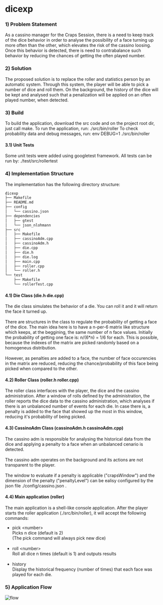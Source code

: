 # dicexp

### 1) Problem Statement
As a cassino manager for the Craps Session, there is a need to keep track of the dice behavior in order to analyse the possibility of a face turning up more often than the other, which elevates the risk of the cassino loosing. Once this behavior is detected, there is need to contrabalance such behavior by reducing the chances of getting the often played number.

### 2) Solution
The proposed solution is to replace the roller and statistics person by an automatic system. Through this system, the player will be able to pick a number of dice and roll them. On the background, the history of the dice will be kept and analysed such that a penalization will be applied on an often played number, when detected.

### 3) Build
To build the application, download the src code and on the project root dir, just call make.
To run the application, run: ./src/bin/roller
To check probability data and debug messages, run: env DEBUG=1 ./src/bin/roller

#### 3.1) Unit Tests
Some unit tests were added using googletest framework. All tests can be run by: ./test/src/rollertest

### 4) Implementation Structure
The implementation has the following directory structure:

```bash
dicexp
├── Makefile
├── README.md
├── config
│   └── cassino.json
├── dependencies
│   ├── gtest
│   └── json_nlohmann
├── src
│   ├── Makefile
│   ├── cassinoAdm.cpp
│   ├── cassinoAdm.h
│   ├── die.cpp
│   ├── die.h
│   ├── die.log
│   ├── main.cpp
│   ├── roller.cpp
│   └── roller.h
└── test
    ├── Makefile
    └── rollerTest.cpp
```

#### 4.1) Die Class (die.h die.cpp)
The die class simulates the behavior of a die. You can roll it and it will return the face it turned up.<br><br>
There are structures in the class to regulate the probability of getting a face of the dice. The main idea here is to have a n-per-6 matrix like structure which keeps, at the beggining, the same number of n face values. Initially the probability of getting one face is: n/(6\*n) = 1/6 for each. This is possible, because the indexes of the matrix are picked randomly based on a homogeneus distribution.<br><br>
However, as penalties are added to a face, the number of face occurencies in the matrix are reduced, reducing the chance/probability of this face being picked when compared to the other.

#### 4.2) Roller Class (roller.h roller.cpp)
The roller class interfaces with the player, the dice and the cassino administration. After a window of rolls defined by the administration, the roller reports the dice data to the cassino administration, which analyses if there is an unbalanced number of events for each die. In case there is, a penalty is added to the face that showed up the most in this window, reducing it's probability of being picked.

#### 4.3) CassinoAdm Class (cassinoAdm.h cassinoAdm.cpp)
The cassino adm is responsible for analysing the historical data from the dice and applying a penalty to a face when an unbalanced cenario is detected. <br><br>
The cassino adm operates on the background and its actions are not transparent to the player.<br><br>
The window to evaluate if a penalty is applicable ("crapsWindow") and the dimension of the penalty ("penaltyLevel") can be ealisy configured by the json file ./config/cassino.json .

#### 4.4) Main application (roller)
The main application is a shell-like console application. After the player starts the roller application (./src/bin/roller), it will accept the following commands:
* pick \<number\> <br>
    Picks n dice (default is 2) <br>
    (The pick command will always pick new dice) <br><br>
* roll \<number\> <br>
    Roll all dice n times (default is 1) and outputs results <br><br>
* history <br>
    Display the historical frequency (number of times) that each face was played for each die.

### 5) Application Flow
![flow](https://user-images.githubusercontent.com/15233024/139600891-aff77d38-bf7e-4190-80ef-f4f0e286105c.png)
